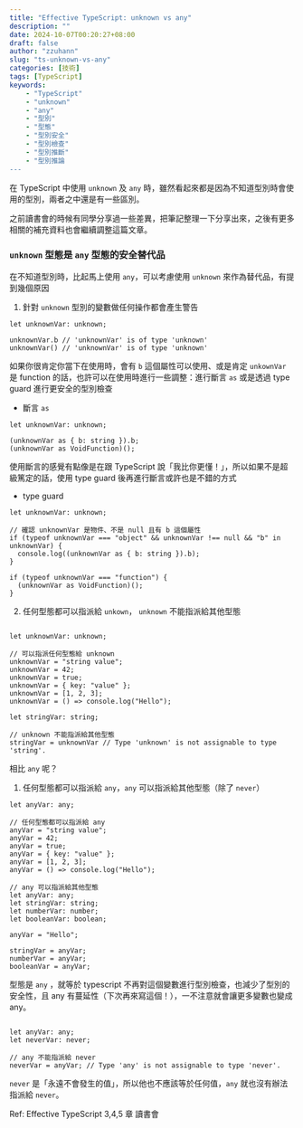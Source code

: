 ```yaml
---
title: "Effective TypeScript: unknown vs any"
description: ""
date: 2024-10-07T00:20:27+08:00
draft: false
author: "zzuhann"
slug: "ts-unknown-vs-any"
categories: [技術]
tags: [TypeScript]
keywords:
    - "TypeScript"
    - "unknown"
    - "any"
    - "型別"
    - "型態"
    - "型別安全"
    - "型別檢查"
    - "型別推斷"
    - "型別推論
---
```

在 TypeScript 中使用 `unknown` 及 `any` 時，雖然看起來都是因為不知道型別時會使用的型別，兩者之中還是有一些區別。

之前讀書會的時候有同學分享過一些差異，把筆記整理一下分享出來，之後有更多相關的補充資料也會繼續調整這篇文章。

### `unknown` 型態是 `any` 型態的安全替代品

在不知道型別時，比起馬上使用 `any`，可以考慮使用 `unknown` 來作為替代品，有提到幾個原因

1. 針對 `unknown` 型別的變數做任何操作都會產生警告

```tsx
let unknownVar: unknown;

unknownVar.b // 'unknownVar' is of type 'unknown'
unknownVar() // 'unknownVar' is of type 'unknown'
```

如果你很肯定你當下在使用時，會有 `b` 這個屬性可以使用、或是肯定 `unkownVar` 是 function 的話，也許可以在使用時進行一些調整：進行斷言 `as` 或是透過 type guard 進行更安全的型別檢查

- 斷言 `as`

```tsx
let unknownVar: unknown;

(unknownVar as { b: string }).b;
(unknownVar as VoidFunction)();
```

使用斷言的感覺有點像是在跟 TypeScript 說「我比你更懂！」，所以如果不是超級篤定的話，使用 type guard 後再進行斷言或許也是不錯的方式

- type guard
```tsx
let unknownVar: unknown;

// 確認 unknownVar 是物件、不是 null 且有 b 這個屬性
if (typeof unknownVar === "object" && unknownVar !== null && "b" in unknownVar) {
  console.log((unknownVar as { b: string }).b);
}

if (typeof unknownVar === "function") {
  (unknownVar as VoidFunction)();
}
```

2. 任何型態都可以指派給 `unkown`， `unknown` 不能指派給其他型態
```tsx

let unknownVar: unknown;

// 可以指派任何型態給 unknown
unknownVar = "string value";
unknownVar = 42;
unknownVar = true;
unknownVar = { key: "value" };
unknownVar = [1, 2, 3];
unknownVar = () => console.log("Hello");

let stringVar: string;

// unknown 不能指派給其他型態
stringVar = unknownVar // Type 'unknown' is not assignable to type 'string'.
```

相比 `any` 呢？

1. 任何型態都可以指派給 `any`，`any` 可以指派給其他型態（除了 `never`）

```tsx
let anyVar: any;

// 任何型態都可以指派給 any
anyVar = "string value";
anyVar = 42;
anyVar = true;
anyVar = { key: "value" };
anyVar = [1, 2, 3];
anyVar = () => console.log("Hello");

// any 可以指派給其他型態
let anyVar: any;
let stringVar: string;
let numberVar: number;
let booleanVar: boolean;

anyVar = "Hello";

stringVar = anyVar;
numberVar = anyVar;
booleanVar = anyVar;
```

型態是 `any` ，就等於 typescript 不再對這個變數進行型別檢查，也減少了型別的安全性，且 any 有蔓延性（下次再來寫這個！），一不注意就會讓更多變數也變成 any。

```tsx

let anyVar: any;
let neverVar: never;

// any 不能指派給 never
neverVar = anyVar; // Type 'any' is not assignable to type 'never'. 
```

`never` 是「永遠不會發生的值」，所以他也不應該等於任何值，`any` 就也沒有辦法指派給 `never`。

Ref: Effective TypeScript 3,4,5 章 讀書會
